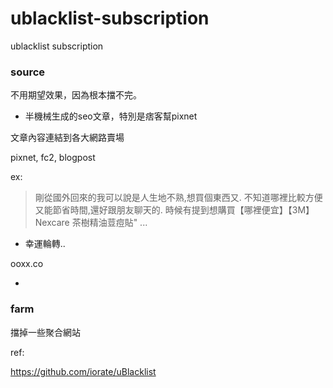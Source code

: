 # ublacklist-subscription
ublacklist subscription

### source

不用期望效果，因為根本擋不完。

* 半機械生成的seo文章，特別是痞客幫pixnet

文章內容連結到各大網路賣場

pixnet, fc2, blogpost

ex:

> 剛從國外回來的我可以說是人生地不熟,想買個東西又. 不知道哪裡比較方便又能節省時間,還好跟朋友聊天的. 時候有提到想購買【哪裡便宜】【3M】Nexcare 茶樹精油荳痘貼" ...

* 幸運輪轉..

ooxx.co

* 

### farm
擋掉一些聚合網站

ref:

https://github.com/iorate/uBlacklist
